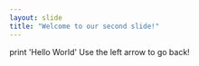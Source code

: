 ```yaml
---
layout: slide
title: "Welcome to our second slide!"
---
```

print 'Hello World'
Use the left arrow to go back!
